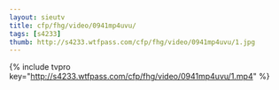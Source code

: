 ```yaml
--- 
layout: sieutv
title: cfp/fhg/video/0941mp4uvu/
tags: [s4233]
thumb: http://s4233.wtfpass.com/cfp/fhg/video/0941mp4uvu/1.jpg
---
```

{% include tvpro key="http://s4233.wtfpass.com/cfp/fhg/video/0941mp4uvu/1.mp4" %} 
